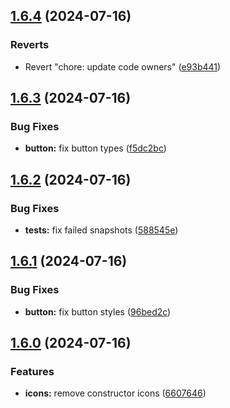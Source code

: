 ## [1.6.4](https://github.com/acronis/ui-component-library/compare/v1.6.3...v1.6.4) (2024-07-16)


### Reverts

* Revert "chore: update code owners" ([e93b441](https://github.com/acronis/ui-component-library/commit/e93b44122891627f400300338305df6fe9bc1dc3))

## [1.6.3](https://github.com/acronis/ui-component-library/compare/v1.6.2...v1.6.3) (2024-07-16)


### Bug Fixes

* **button:** fix button types ([f5dc2bc](https://github.com/acronis/ui-component-library/commit/f5dc2bcc1cab4b6be356df4aeb201cd12fcf6a57))

## [1.6.2](https://github.com/acronis/ui-component-library/compare/v1.6.1...v1.6.2) (2024-07-16)


### Bug Fixes

* **tests:** fix failed snapshots ([588545e](https://github.com/acronis/ui-component-library/commit/588545e6e40bdf011f63b47c93f10a34c0f9f4c7))

## [1.6.1](https://github.com/acronis/ui-component-library/compare/v1.6.0...v1.6.1) (2024-07-16)


### Bug Fixes

* **button:** fix button styles ([96bed2c](https://github.com/acronis/ui-component-library/commit/96bed2c3618110b6e88901ed0ef370208fb7b0a7))

## [1.6.0](https://github.com/acronis/ui-component-library/compare/v1.5.1...v1.6.0) (2024-07-16)


### Features

* **icons:** remove constructor icons ([6607646](https://github.com/acronis/ui-component-library/commit/660764609616152d82a649803a5de898eaa92b03))

